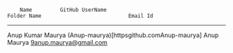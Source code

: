         Name         GitHub UserName                                                             Folder Name                            Email Id            
 ----------------  ------------------------------------------------------------  ------------------------------------  --------------------------- 
  Anup Kumar Maurya     (Anup-maurya)[httpsgithub.comAnup-maurya]                            Anup Maurya                   9anup.maurya@gmail.com     
